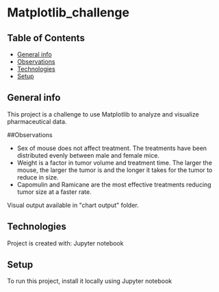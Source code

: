 # Matplotlib_challenge

## Table of Contents

* [General info](#general-info)
* [Observations](#observations)
* [Technologies](#technologies)
* [Setup](#setup)

## General info
This project is a challenge to use Matplotlib to analyze and visualize pharmaceutical data.

##Observations
- Sex of mouse does not affect treatment.  The treatments have been distributed evenly between male and female mice.
- Weight is a factor in tumor volume and treatment time.  The larger the mouse, the larger the tumor is and the longer it takes for the tumor to reduce in size.
- Capomulin and Ramicane are the most effective treatments reducing tumor size at a faster rate.  

Visual output available in "chart output" folder.
	
## Technologies
Project is created with: Jupyter notebook	

## Setup
To run this project, install it locally using Jupyter notebook